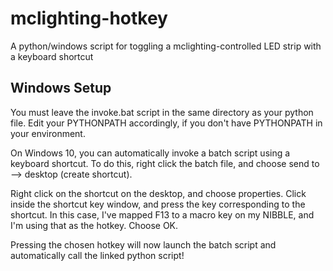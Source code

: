# mclighting-hotkey
A python/windows script for toggling a mclighting-controlled LED strip with a keyboard shortcut

## Windows Setup
You must leave the invoke.bat script in the same directory as your python file. Edit your PYTHONPATH accordingly, if you don't have PYTHONPATH in your environment.

On Windows 10, you can automatically invoke a batch script using a keyboard shortcut. To do this, right click the batch file, and choose send to --> desktop (create shortcut).

Right click on the shortcut on the desktop, and choose properties. Click inside the shortcut key window, and press the key corresponding to the shortcut. In this case, I've mapped F13 to a macro key on my NIBBLE, and I'm using that as the hotkey. Choose OK.

Pressing the chosen hotkey will now launch the batch script and automatically call the linked python script!